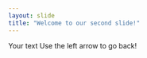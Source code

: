 ```yaml
--- 
layout: slide
title: "Welcome to our second slide!"
--- 
```

Your text 
Use the left arrow to go back!
